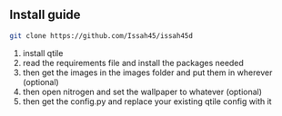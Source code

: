
## Install guide

```bash
git clone https://github.com/Issah45/issah45d
```

1. install qtile
2. read the requirements file and install the packages needed
3. then get the images in the images folder and put them in wherever (optional)
4. then open nitrogen and set the wallpaper to whatever (optional)
5. then get the config.py and replace your existing qtile config with it

